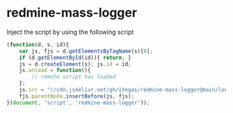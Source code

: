 # redmine-mass-logger

Inject the script by using the following script
```javascript
(function(d, s, id){
    var js, fjs = d.getElementsByTagName(s)[0];
    if (d.getElementById(id)){ return; }
    js = d.createElement(s); js.id = id;
    js.onload = function(){
        // remote script has loaded
    };
    js.src = "//cdn.jsdelivr.net/gh/iVegas/redmine-mass-logger@main/log.js";
    fjs.parentNode.insertBefore(js, fjs);
}(document, 'script', 'redmine-mass-logger'));
```